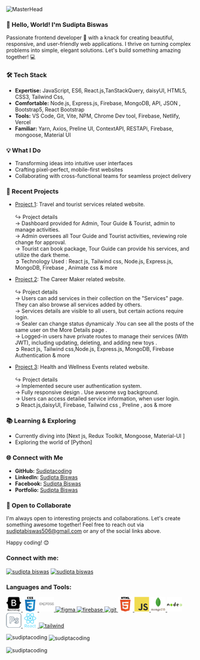![MasterHead](https://miro.medium.com/v2/resize:fit:720/format:webp/1*b29pJKZqp6Jxb3rd9QlJiw.png)

### 👋 Hello, World! I'm Sudipta Biswas

Passionate frontend developer 🚀 with a knack for creating beautiful, responsive, and user-friendly web applications. I thrive on turning complex problems into simple, elegant solutions. Let's build something amazing together! 💻

### 🛠️ Tech Stack

- **Expertise:** JavaScript, ES6, React.js,TanStackQuery, daisyUI, HTML5, CSS3, Tailwind Css,
- **Comfortable:** Node.js, Express.js, Firebase, MongoDB, API, JSON , Bootstrap5, React Bootstrap
- **Tools:** VS Code, Git, Vite, NPM, Chrome Dev tool, Firebase, Netlify, Vercel
- **Familiar:** Yarn, Axios, Preline UI, ContextAPI, RESTAPi, Firebase, mongoose, Material UI

### 💡 What I Do

- Transforming ideas into intuitive user interfaces
- Crafting pixel-perfect, mobile-first websites
- Collaborating with cross-functional teams for seamless project delivery

### 🚀 Recent Projects

- [Project 1](https://chef-2894f.web.app/): Travel and tourist services related website. <br> <br>
↪ Project details <br>
   → Dashboard provided for Admin, Tour Guide & Tourist, admin to manage activities. <br>
   → Admin oversees all Tour Guide and Tourist activities, reviewing role change for approval. <br>
   → Tourist can book package, Tour Guide can provide his services, and utilize the dark theme. <br>
   ➲ Technology Used : React js, Tailwind css, Node.js, Express.js, MongoDB, Firebase , Animate css & more
   

- [Project 2](https://volentear-8e15a.web.app/): The Career Maker related website. <br> <br>
  ↪ Project details <br>
   → Users can add services in their collection on the "Services" page. They can also browse all services added by others. <br>
   → Services details are visible to all users, but certain actions require login. <br>
   → Sealer can change status dynamicaly .You can see all the posts of the same user on the More Details page . <br>
   → Logged-in users have private routes to manage their services (With JWT), including updating, deleting, and adding new toys . <br>
   ➲ React js, Tailwind css,Node.js, Express.js, MongoDB, Firebase Authentication & more


  
- [Project 3](https://assignment9-727d1.web.app/): Health and Wellness Events related website.<br> <br>
    ↪ Project details <br>
   → Implemented secure user authentication system. <br>
   → Fully responsive design . Use awsome svg background. <br>
   → Users can access detailed service information, when user login.<br>
   ➲ React.js,daisyUI, Firebase, Tailwind css , Preline , aos & more

### 📚 Learning & Exploring

- Currently diving into [Next js, Redux Toolkit, Mongoose, Material-UI ]
- Exploring the world of [Python]

### 🌐 Connect with Me

- **GitHub:** [Sudiptacoding](https://github.com/Sudiptacoding)
- **LinkedIn:** [Sudipta Biswas](https://www.linkedin.com/in/sudipta-biswas123/)
- **Facebook:** [Sudipta Biswas](https://www.facebook.com/sudipta.biswas.98837399/)
- **Portfolio:** [Sudipta Biswas](https://buj-al-arab-eafb9.web.app/)

### 🤝 Open to Collaborate

I'm always open to interesting projects and collaborations. Let's create something awesome together! Feel free to reach out via [sudiptabiswas506@gmail.com](sudiptabiswas506@gmail.com)  or any of the social links above.

Happy coding! 😊


<h3 align="left">Connect with me:</h3>
<p align="left">
<a href="https://www.facebook.com/sudipta.biswas.98837399/" target="blank"><img align="center" src="https://raw.githubusercontent.com/rahuldkjain/github-profile-readme-generator/master/src/images/icons/Social/facebook.svg" alt="sudipta biswas" height="30" width="40" /></a>
<a href="https://www.facebook.com/sudipta.biswas.98837399/" target="blank"><img align="center" src="https://raw.githubusercontent.com/rahuldkjain/github-profile-readme-generator/master/src/images/icons/Social/facebook.svg" alt="sudipta biswas" height="30" width="40" /></a>
</p>

<h3 align="left">Languages and Tools:</h3>
<p align="left"> <a href="https://getbootstrap.com" target="_blank" rel="noreferrer"> <img src="https://raw.githubusercontent.com/devicons/devicon/master/icons/bootstrap/bootstrap-plain-wordmark.svg" alt="bootstrap" width="40" height="40"/> </a> <a href="https://www.w3schools.com/css/" target="_blank" rel="noreferrer"> <img src="https://raw.githubusercontent.com/devicons/devicon/master/icons/css3/css3-original-wordmark.svg" alt="css3" width="40" height="40"/> </a> <a href="https://expressjs.com" target="_blank" rel="noreferrer"> <img src="https://raw.githubusercontent.com/devicons/devicon/master/icons/express/express-original-wordmark.svg" alt="express" width="40" height="40"/> </a> <a href="https://www.figma.com/" target="_blank" rel="noreferrer"> <img src="https://www.vectorlogo.zone/logos/figma/figma-icon.svg" alt="figma" width="40" height="40"/> </a> <a href="https://firebase.google.com/" target="_blank" rel="noreferrer"> <img src="https://www.vectorlogo.zone/logos/firebase/firebase-icon.svg" alt="firebase" width="40" height="40"/> </a> <a href="https://git-scm.com/" target="_blank" rel="noreferrer"> <img src="https://www.vectorlogo.zone/logos/git-scm/git-scm-icon.svg" alt="git" width="40" height="40"/> </a> <a href="https://www.w3.org/html/" target="_blank" rel="noreferrer"> <img src="https://raw.githubusercontent.com/devicons/devicon/master/icons/html5/html5-original-wordmark.svg" alt="html5" width="40" height="40"/> </a> <a href="https://developer.mozilla.org/en-US/docs/Web/JavaScript" target="_blank" rel="noreferrer"> <img src="https://raw.githubusercontent.com/devicons/devicon/master/icons/javascript/javascript-original.svg" alt="javascript" width="40" height="40"/> </a> <a href="https://www.mongodb.com/" target="_blank" rel="noreferrer"> <img src="https://raw.githubusercontent.com/devicons/devicon/master/icons/mongodb/mongodb-original-wordmark.svg" alt="mongodb" width="40" height="40"/> </a> <a href="https://nodejs.org" target="_blank" rel="noreferrer"> <img src="https://raw.githubusercontent.com/devicons/devicon/master/icons/nodejs/nodejs-original-wordmark.svg" alt="nodejs" width="40" height="40"/> </a> <a href="https://www.photoshop.com/en" target="_blank" rel="noreferrer"> <img src="https://raw.githubusercontent.com/devicons/devicon/master/icons/photoshop/photoshop-line.svg" alt="photoshop" width="40" height="40"/> </a> <a href="https://reactjs.org/" target="_blank" rel="noreferrer"> <img src="https://raw.githubusercontent.com/devicons/devicon/master/icons/react/react-original-wordmark.svg" alt="react" width="40" height="40"/> </a> <a href="https://tailwindcss.com/" target="_blank" rel="noreferrer"> <img src="https://www.vectorlogo.zone/logos/tailwindcss/tailwindcss-icon.svg" alt="tailwind" width="40" height="40"/> </a> </p>

<p><img align="left" src="https://github-readme-stats.vercel.app/api/top-langs?username=sudiptacoding&show_icons=true&locale=en&layout=compact" alt="sudiptacoding" /></p>

<p>&nbsp;<img align="center" src="https://github-readme-stats.vercel.app/api?username=sudiptacoding&show_icons=true&locale=en" alt="sudiptacoding" /></p>

<p><img align="center" src="https://github-readme-streak-stats.herokuapp.com/?user=sudiptacoding&" alt="sudiptacoding" /></p>
